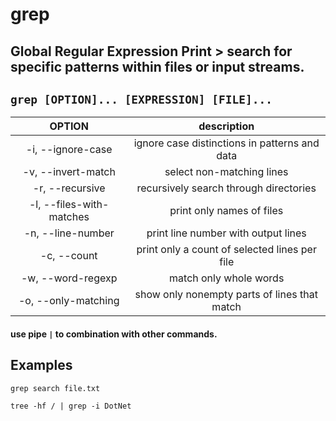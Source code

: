 # grep

**Global Regular Expression Print** > search for specific patterns within files or input streams.
---

` grep [OPTION]... [EXPRESSION] [FILE]... `
---

| **OPTION** | description |
|:---:|:---:|
| -i, --ignore-case | ignore case distinctions in patterns and data |
| -v, --invert-match | select non-matching lines |
| -r, --recursive | recursively search through directories |
| -l, --files-with-matches | print only names of files |
| -n, --line-number | print line number with output lines |
| -c, --count | print only a count of selected lines per file |
| -w, --word-regexp | match only whole words |
| -o, --only-matching | show only nonempty parts of lines that match |

#### use pipe ` | ` to combination with other commands.

## Examples
` grep search file.txt `

` tree -hf / | grep -i DotNet `